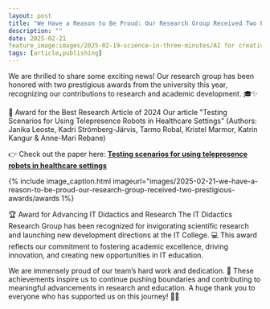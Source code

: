 ```yaml
---
layout: post
title: "We Have a Reason to Be Proud: Our Research Group Received Two Prestigious Awards🏆🎉"
description: ""
date: 2025-02-21
feature_image:images/2025-02-19-science-in-three-minutes/AI for creativity matters_250226_155645.jpg
tags: [article,publishing]
---
```

We are thrilled to share some exciting news! Our research group has been honored with two prestigious awards from the university this year, recognizing our contributions to research and academic development. 🎓✨

🏅 Award for the Best Research Article of 2024 Our article "Testing Scenarios for Using Telepresence Robots in Healthcare Settings" (Authors: Janika Leoste, Kadri Strömberg-Järvis, Tarmo Robal, Kristel Marmor, Katrin Kangur & Anne-Mari Rebane) 

👉 Check out the paper here: [**Testing scenarios for using telepresence robots in healthcare settings**](https://www.csbj.org/article/S2001-0370(24)00005-9/fulltext)
<!--more-->
{% include image_caption.html imageurl="images/2025-02-21-we-have-a-reason-to-be-proud-our-research-group-received-two-prestigious-awards/awards 1%}

🏆 Award for Advancing IT Didactics and Research The IT Didactics Research Group has been recognized for invigorating scientific research and launching new development directions at the IT College. 💻 This award reflects our commitment to fostering academic excellence, driving innovation, and creating new opportunities in IT education.

We are immensely proud of our team’s hard work and dedication. 💪 These achievements inspire us to continue pushing boundaries and contributing to meaningful advancements in research and education. A huge thank you to everyone who has supported us on this journey! 🎊👏

